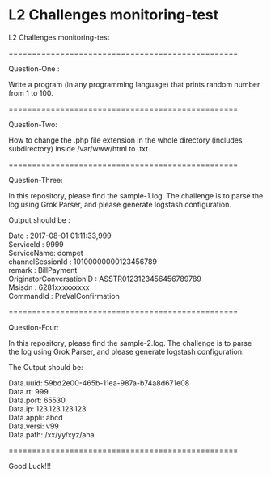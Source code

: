 # L2 Challenges monitoring-test

L2 Challenges monitoring-test

=================================================

Question-One :

Write a program (in any programming language) that prints random number from 1 to 100.

=================================================

Question-Two:

How to change the .php file extension in the whole directory (includes subdirectory) inside /var/www/html to .txt.

=================================================

Question-Three:

In this repository, please find the sample-1.log.
The challenge is to parse the log using Grok Parser, and please generate logstash configuration.

Output should be :

 Date : 2017-08-01 01:11:33,999<br/>
 ServiceId : 9999<br/>
 ServiceName: dompet<br/>
 channelSessionId : 10100000000123456789<br/>
 remark : BillPayment<br/>
 OriginatorConversationID : ASSTR0123123456456789789<br/>
 Msisdn : 6281xxxxxxxxx<br/>
 CommandId : PreValConfirmation<br/>

=================================================

Question-Four:

In this repository, please find the sample-2.log.
The challenge is to parse the log using Grok Parser, and please generate logstash configuration.

The Output should be:

 Data.uuid: 59bd2e00-465b-11ea-987a-b74a8d671e08<br/>
 Data.rt: 999<br/>
 Data.port: 65530<br/>
 Data.ip: 123.123.123.123<br/>
 Data.appli: abcd<br/>
 Data.versi: v99<br/>
 Data.path: /xx/yy/xyz/aha<br/>

=================================================

Good Luck!!!
